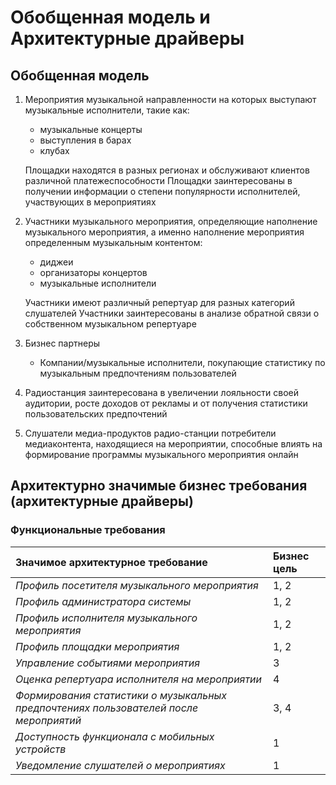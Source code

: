 # Обобщенная модель и Архитектурные драйверы

## Обобщенная модель
    
1. Мероприятия музыкальной направленности на которых выступают музыкальные исполнители, такие как:
    - музыкальные концерты
    - выступления в барах
    - клубах

    Площадки находятся в разных регионах и обслуживают клиентов различной платежеспособности
    Площадки заинтересованы в получении информации о степени популярности исполнителей, участвующих в мероприятиях

2. Участники музыкального мероприятия, определяющие наполнение музыкального мероприятия, а именно наполнение мероприятия определенным музыкальным контентом:
    - диджеи
    - организаторы концертов
    - музыкальные исполнители

    Участники имеют различный репертуар для разных категорий слушателей
    Участники заинтересованы в анализе обратной связи о собственном музыкальном репертуаре

3. Бизнес партнеры
    - Компании/музыкальные исполнители, покупающие статистику по музыкальным предпочтениям пользователей

4. Радиостанция заинтересована в увеличении лояльности своей аудитории, росте доходов от рекламы и от получения статистики пользовательских предпочтений

5. Слушатели медиа-продуктов радио-станции потребители медиаконтента, находящиеся на мероприятии, способные влиять на формирование программы музыкального мероприятия онлайн

## Архитектурно значимые бизнес требования (архитектурные драйверы)

### Функциональные требования

| Значимое архитектурное требование                                                     | Бизнес цель |
|:--------------------------------------------------------------------------------------|:------------|
| *Профиль посетителя музыкального мероприятия*                                         | 1, 2        |
| *Профиль администратора системы*                                                      | 1, 2        |
| *Профиль исполнителя музыкального мероприятия*                                        | 1, 2        |
| *Профиль площадки мероприятия*                                                        | 1, 2        |
| *Управление событиями мероприятия*                                                    | 3           |
| *Оценка репертуара исполнителя на мероприятии*                                        | 4           |
| *Формирования статистики о музыкальных предпочтениях пользователей после мероприятий* | 3, 4        |
| *Доступность функционала с мобильных устройств*                                       | 1           |
| *Уведомление слушателей о мероприятиях*                                               | 1           |
